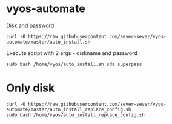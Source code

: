 # vyos-automate

Disk and password

```
curl -O https://raw.githubusercontent.com/sever-sever/vyos-automate/master/auto_install.sh
```
Execute script with 2 args - diskname and password
```
sudo bash /home/vyos/auto_install.sh sda superpass
```

# Only disk
```
curl -O https://raw.githubusercontent.com/sever-sever/vyos-automate/master/auto_install_replace_config.sh
sudo bash /home/vyos/auto_install_replace_config.sh
```
